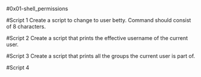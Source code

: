 #0x01-shell_permissions

#Script 1 
Create a script to change to user betty. Command should consist of 8 characters.

#Script 2
Create a script that prints the effective username of the current user.

#Script 3
Create a script that prints all the groups the current user is part of.

#Script 4


